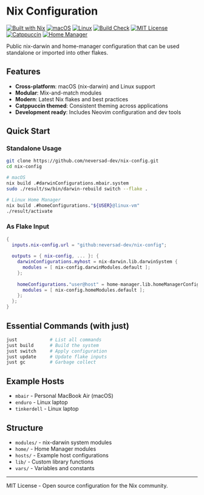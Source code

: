 # Nix Configuration

[![Built with Nix](https://img.shields.io/badge/Built_With-Nix-5277C3.svg?logo=nixos&labelColor=73C3D5)](https://nixos.org)
[![macOS](https://img.shields.io/badge/macOS-000000?logo=apple&logoColor=F0F0F0)](https://www.apple.com/macos)
[![Linux](https://img.shields.io/badge/Linux-FCC624?logo=linux&logoColor=black)](https://www.linux.org/)
[![Build Check](https://img.shields.io/github/actions/workflow/status/neversad-dev/nix-config/build-check.yml?branch=main&logo=github-actions&logoColor=white&label=build%20check)](https://github.com/neversad-dev/nix-config/actions/workflows/build-check.yml)
[![MIT License](https://img.shields.io/badge/License-MIT-green.svg)](https://choosealicense.com/licenses/mit/)
[![Catppuccin](https://img.shields.io/badge/Catppuccin-302D41?logo=catppuccin&logoColor=DDB6F2)](https://github.com/catppuccin)
[![Home Manager](https://img.shields.io/badge/Home_Manager-blue.svg?logo=nixos&logoColor=white)](https://github.com/nix-community/home-manager)

Public nix-darwin and home-manager configuration that can be used standalone or imported into other flakes.

## Features

- **Cross-platform**: macOS (nix-darwin) and Linux support
- **Modular**: Mix-and-match modules 
- **Modern**: Latest Nix flakes and best practices
- **Catppuccin themed**: Consistent theming across applications
- **Development ready**: Includes Neovim configuration and dev tools

## Quick Start

### Standalone Usage

```bash
git clone https://github.com/neversad-dev/nix-config.git
cd nix-config

# macOS
nix build .#darwinConfigurations.mbair.system
sudo ./result/sw/bin/darwin-rebuild switch --flake .

# Linux Home Manager  
nix build .#homeConfigurations."${USER}@linux-vm"
./result/activate
```

### As Flake Input

```nix
{
  inputs.nix-config.url = "github:neversad-dev/nix-config";
  
  outputs = { nix-config, ... }: {
    darwinConfigurations.myhost = nix-darwin.lib.darwinSystem {
      modules = [ nix-config.darwinModules.default ];
    };
    
    homeConfigurations."user@host" = home-manager.lib.homeManagerConfiguration {
      modules = [ nix-config.homeModules.default ];
    };
  };
}
```

## Essential Commands (with just)

```bash
just            # List all commands
just build      # Build the system
just switch     # Apply configuration  
just update     # Update flake inputs
just gc         # Garbage collect
```

## Example Hosts

- `mbair` - Personal MacBook Air (macOS)
- `enduro` - Linux laptop
- `tinkerdell` - Linux laptop

## Structure

- `modules/` - nix-darwin system modules
- `home/` - Home Manager modules  
- `hosts/` - Example host configurations
- `lib/` - Custom library functions
- `vars/` - Variables and constants

---

MIT License - Open source configuration for the Nix community.